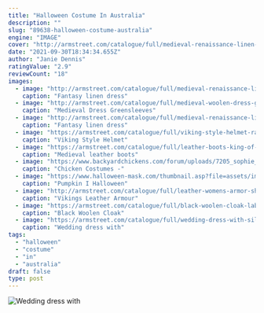 ```yaml
---
title: "Halloween Costume In Australia"
description: ""
slug: "89638-halloween-costume-australia"
engine: "IMAGE"
cover: "http://armstreet.com/catalogue/full/medieval-renaissance-linen-dress-autumn-princess-2.jpg"
date: "2021-09-30T18:34:34.655Z"
author: "Janie Dennis"
ratingValue: "2.9"
reviewCount: "18"
images:
  - image: "http://armstreet.com/catalogue/full/medieval-renaissance-linen-dress-autumn-princess-2.jpg"
    caption: "Fantasy linen dress"
  - image: "http://armstreet.com/catalogue/full/medieval-woolen-dress-green-sleeves-8.jpg"
    caption: "Medieval Dress Greensleeves"
  - image: "http://armstreet.com/catalogue/full/medieval-renaissance-linen-dress-autumn-princess-3.jpg"
    caption: "Fantasy linen dress"
  - image: "https://armstreet.com/catalogue/full/viking-style-helmet-ragnvaldur-the-traveller-3.jpg"
    caption: "Viking Style Helmet"
  - image: "https://armstreet.com/catalogue/full/leather-boots-king-of-the-east-1.jpg"
    caption: "Medieval leather boots"
  - image: "https://www.backyardchickens.com/forum/uploads/7205_sophie_cheer.jpg"
    caption: "Chicken Costumes -"
  - image: "https://www.halloween-mask.com/thumbnail.asp?file=assets/images/hmpumpkin_I_hm114.jpg&maxx=500&maxy=0"
    caption: "Pumpkin I Halloween"
  - image: "http://armstreet.com/catalogue/full/leather-womens-armor-shieldmaiden-7.jpg"
    caption: "Vikings Leather Armour"
  - image: "https://armstreet.com/catalogue/full/black-woolen-cloak-labyrinth-5.jpg"
    caption: "Black Woolen Cloak"
  - image: "https://armstreet.com/catalogue/full/wedding-dress-with-silk-sleeves-water-flowers-11.jpg"
    caption: "Wedding dress with"
tags:
  - "halloween"
  - "costume"
  - "in"
  - "australia"
draft: false
type: post
---
```



![Wedding dress with](https://armstreet.com/catalogue/full/wedding-dress-with-silk-sleeves-water-flowers-11.jpg "Wedding dress with")


<!--inArticleAds-->

<!--galleryOne-->


<!--inArticleAds-->

<!--galleryTwo-->


<!--galleryThree-->

